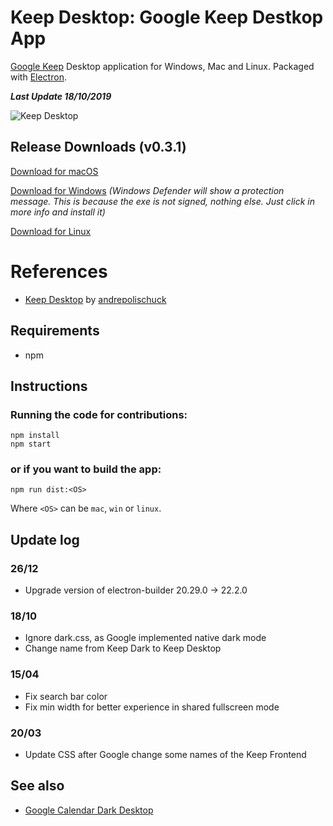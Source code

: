 # Keep Desktop: Google Keep Destkop App
[Google Keep](https://keep.google.com "Google Keep") Desktop application for Windows, Mac and Linux. Packaged with [Electron](https://electronjs.org/ "Electron").

***Last Update 18/10/2019***

![Keep Desktop](https://github.com/lukassr/keep-desktop/blob/master/media/screenshot.png)



## Release Downloads (v0.3.1)
[Download for macOS](https://github.com/lukassr/keep-desktop/releases/download/v0.3.1/Keep.Desktop-0.3.1.dmg)

[Download for Windows](https://github.com/lukassr/keep-desktop/releases/download/v0.3.1/Keep.Desktop.Setup.0.3.1.exe)
*(Windows Defender will show a protection message. This is because the exe is not signed, nothing else. Just click in more info and install it)*

[Download for Linux](https://github.com/lukassr/keep-desktop/releases/download/v0.3.1/keepdesktop_0.3.1_amd64.deb)

# References

- [Keep Desktop]( https://github.com/andrepolischuk/keep) by [andrepolischuck](https://github.com/andrepolischuk/)

## Requirements
- npm

## Instructions
### Running the code for contributions:
```
npm install
npm start
```
### or if you want to build the app:
```
npm run dist:<OS>
```
Where `<OS>` can be `mac`, `win` or `linux`.


## Update log
### 26/12
- Upgrade version of electron-builder 20.29.0 -> 22.2.0


### 18/10
- Ignore dark.css, as Google implemented native dark mode 
- Change name from Keep Dark to Keep Desktop

### 15/04
- Fix search bar color
- Fix min width for better experience in shared fullscreen mode

### 20/03
- Update CSS after Google change some names of the Keep Frontend


## See also
- [Google Calendar Dark Desktop](https://github.com/lukassr/gcalendar-dark-desktop)
